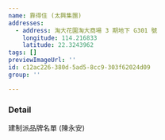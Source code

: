 ```yaml
---
name: 靠得住 (太興集團)
addresses:
  - address: 淘大花園淘大商場 3 期地下 G301 號
    longitude: 114.216833
    latitude: 22.3243962
tags: []
previewImageUrl: ''
id: c12ac226-380d-5ad5-8cc9-303f62024d09
group: ''

---
```

### Detail
建制派品牌名單 (陳永安)

